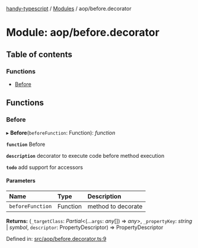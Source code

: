 [handy-typescript](../README.md) / [Modules](../modules.md) / aop/before.decorator

# Module: aop/before.decorator

## Table of contents

### Functions

- [Before](aop_before_decorator.md#before)

## Functions

### Before

▸ **Before**(`beforeFunction`: Function): *function*

**`function`** Before

**`description`** decorator to execute code before method execution

**`todo`** add support for accessors

#### Parameters

| Name | Type | Description |
| :------ | :------ | :------ |
| `beforeFunction` | Function | method to decorate |

**Returns:** (`_targetClass`: *Partial*<(...`args`: *any*[]) => *any*\>, `_propertyKey`: *string* \| *symbol*, `descriptor`: PropertyDescriptor) => PropertyDescriptor

Defined in: [src/aop/before.decorator.ts:9](https://github.com/robbiemu/handy-typescript/blob/9919eaf/src/aop/before.decorator.ts#L9)

